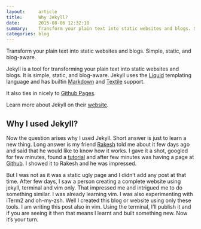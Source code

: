 ```yaml
---
layout:     article
title:      Why Jekyll?
date:       2015-08-06 12:32:18
summary:    Transform your plain text into static websites and blogs. Simple, static, and blog-aware.
categories: blog
---
```

Transform your plain text into static websites and blogs. Simple, static, and blog-aware.
<!--more-->
Jekyll is a tool for transforming your plain text into static websites and 
blogs. It is simple, static, and blog-aware. Jekyll uses the 
[Liquid](http://docs.shopify.com/themes/liquid-basics) templating
language and has builtin [Markdown](http://daringfireball.net/projects/markdown/)
and [Textile](http://en.wikipedia.org/wiki/Textile_(markup_language)) support.

It also ties in nicely to [Github Pages](https://pages.github.com/).

Learn more about Jekyll on their [website](http://jekyllrb.com/).

## Why I used Jekyll?

Now the question arises why I used Jekyll. Short answer is just to learn a new thing. Long answer is 
my friend [Rakesh](https://github.com/rakeshjuyal) told me about it few days ago and said that he would like to know how it works.
I gave it a shot, googled for few minutes, found a [tutorial](http://code.tutsplus.com/tutorials/using-jekyll--cms-20956) and after
few minutes was having a page at [Github](http://amandogra.github.io). I showed it to Rakesh and he was impressed.

But I was not as it was a static ugly page and I didn’t add any post at that time. After few days, I saw a person creating a complete
website using jekyll, terminal and vim only. That impressed me and intrigued me to do something similar. I was already learning vim. I was also 
experimenting with iTerm2 and oh-my-zsh. Well I created this blog or website using only these tools. I am writing this post also in vim. Using the terminal,
I’ll publish it and if you are seeing it then that means I learnt and built something new. Now it’s your turn.
